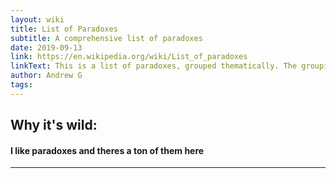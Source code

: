 ```yaml
---
layout: wiki
title: List of Paradoxes
subtitle: A comprehensive list of paradoxes
date: 2019-09-13
link: https://en.wikipedia.org/wiki/List_of_paradoxes
linkText: This is a list of paradoxes, grouped thematically. The grouping is approximate, as paradoxes may fit into more than one category. This list collects only scenarios that have been called a paradox by at least one source and have their own article.
author: Andrew G
tags:
---
```


## Why it's wild:

#### I like paradoxes and theres a ton of them here

---
